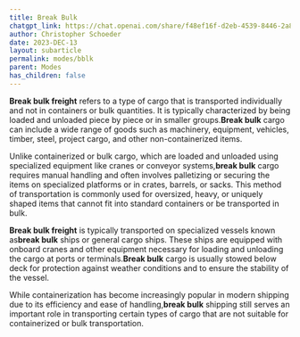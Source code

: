 ```yaml
---
title: Break Bulk
chatgpt_link: https://chat.openai.com/share/f48ef16f-d2eb-4539-8446-2a814859e442
author: Christopher Schoeder
date: 2023-DEC-13
layout: subarticle
permalink: modes/bblk
parent: Modes
has_children: false
---
```


**Break bulk freight** refers to a type of cargo that is transported individually and not in containers or bulk quantities. It is typically characterized by being loaded and unloaded piece by piece or in smaller groups.**Break bulk** cargo can include a wide range of goods such as machinery, equipment, vehicles, timber, steel, project cargo, and other non-containerized items.

Unlike containerized or bulk cargo, which are loaded and unloaded using specialized equipment like cranes or conveyor systems,**break bulk** cargo requires manual handling and often involves palletizing or securing the items on specialized platforms or in crates, barrels, or sacks. This method of transportation is commonly used for oversized, heavy, or uniquely shaped items that cannot fit into standard containers or be transported in bulk.

**Break bulk freight** is typically transported on specialized vessels known as**break bulk** ships or general cargo ships. These ships are equipped with onboard cranes and other equipment necessary for loading and unloading the cargo at ports or terminals.**Break bulk** cargo is usually stowed below deck for protection against weather conditions and to ensure the stability of the vessel.

While containerization has become increasingly popular in modern shipping due to its efficiency and ease of handling,**break bulk** shipping still serves an important role in transporting certain types of cargo that are not suitable for containerized or bulk transportation.
